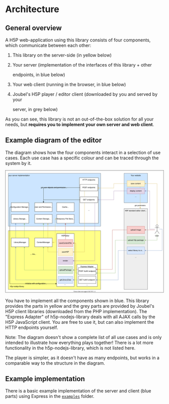 # Architecture

## General overview

A H5P web-application using this library consists of four components, which communicate between each other:

1. This library on the server-side \(in yellow below\)
2. Your server \(implementation of the interfaces of this library + other

   endpoints, in blue below\)

3. Your web client \(running in the browser, in blue below\)
4. Joubel's H5P player / editor client \(downloaded by you and served by your

   server, in grey below\)

As you can see, this library is not an out-of-the-box solution for all your needs, but **requires you to implement your own server and web client**.

## Example diagram of the editor

The diagram shows how the four components interact in a selection of use cases. Each use case has a specific colour and can be traced through the system by it.

![Diagram showing the components at work](../.gitbook/assets/editor-architecture.svg)

You have to implement all the components shown in blue. This library provides the parts in yellow and the grey parts are provided by Joubel's H5P client libraries \(downloaded from the PHP implementation\). The "Express Adapter" of h5p-nodejs-library deals with all AJAX calls by the H5P JavaScript client. You are free to use it, but can also implement the HTTP endpoints yourself.

Note: The diagram doesn't show a complete list of all use cases and is only intended to illustrate how everything plays together! There is a lot more functionality in the h5p-nodejs-library, which is not listed here.

The player is simpler, as it doesn't have as many endpoints, but works in a comparable way to the structure in the diagram.

## Example implementation

There is a basic example implementation of the server and client \(blue parts\) using Express in the [`examples`](https://github.com/Lumieducation/H5P-Private/tree/464ef52d4301efb9eb1f2f94203b55ef147ffac6/examples/README.md) folder.

